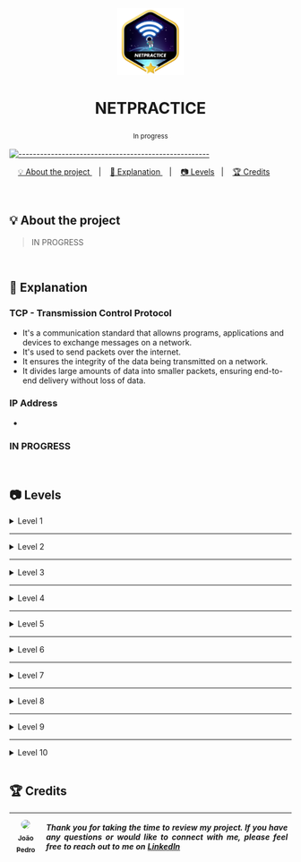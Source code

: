 <p align="center">
<a href="https://github.com/jpedr0c/42_netpractice">
<img src="images/netpractice.png" height="120" width="120">
</a>
</p>
<h1 align=center>
  <strong> NETPRACTICE </strong>
</h1>

<p align="center">
  <sub> In progress
  <sub>
</p>


[![-----------------------------------------------------](https://raw.githubusercontent.com/andreasbm/readme/master/assets/lines/rainbow.png)](#table-of-contents)

<p align="center">
  <a href="#About"> 💡 About the project </a>&nbsp;&nbsp;&nbsp;|&nbsp;&nbsp;&nbsp;
  <a href="#Explanation"> 📝 Explanation </a>&nbsp;&nbsp;&nbsp;|&nbsp;&nbsp;&nbsp;
  <a href="#Levels"> 📷 Levels</a>&nbsp;&nbsp;&nbsp;|&nbsp;&nbsp;&nbsp;
  <a href="#Credits"> 🏆 Credits</a>&nbsp;&nbsp;&nbsp;&nbsp;&nbsp;&nbsp;
</p>

<br/>

<a id="About"></a>
## 💡 About the project
> IN PROGRESS

<br/>

<a id="Explanation"></a>
## 📝 Explanation

### TCP - Transmission Control Protocol
- It's a communication standard that allowns programs, applications and devices to exchange messages on a network.
- It's used to send packets over the internet.
- It ensures the integrity of the data being transmitted on a network.
- It divides large amounts of data into smaller packets, ensuring end-to-end delivery without loss of data.

### IP Address
- 

<h3>IN PROGRESS</h3>

<br/>

<a id="Levels"></a>
## 📷 Levels

<details>
<summary>Level 1</summary>
<br/>
<img src="images/level1.jpeg?raw=true" alt="level1">
<br/>
</details>

---

<details>
<summary>Level 2</summary>
<br/>
<img src="images/level2.jpeg?raw=true" alt="level2">
<br/>
</details>

---

<details>
<summary>Level 3</summary>
<br/>
<img src="images/level3.jpeg?raw=true" alt="level3">
<br/>
</details>

---

<details>
<summary>Level 4</summary>
<br/>
<img src="images/level4.jpeg?raw=true" alt="level4">
<br/>
</details>

---

<details>
<summary>Level 5</summary>
<br/>
<img src="images/level5.jpeg?raw=true" alt="level5">
<br/>
</details>

---

<details>
<summary>Level 6</summary>
<br/>
<img src="images/level6.jpeg?raw=true" alt="level6">
<br/>
</details>

---

<details>
<summary>Level 7</summary>
<br/>
<img src="images/level7.jpeg?raw=true" alt="level7">
<br/>
</details>

---

<details>
<summary>Level 8</summary>
<br/>
<img src="images/level8.jpeg?raw=true" alt="level8">
<br/>
</details>

---

<details>
<summary>Level 9</summary>
<br/>
<img src="images/level9.jpeg?raw=true" alt="level9">
<br/>
</details>

---

<details>
<summary>Level 10</summary>
<br/>
<img src="images/level10.jpeg?raw=true" alt="level10">
<br/>
</details>

<br/>

<a id="Credits"></a>
## 🏆 Credits
<div>
  
| [<img src="https://avatars.githubusercontent.com/u/78514252?v=4" width="300" style="border-radius:50%"><br><sub> João Pedro </sub>](https://www.linkedin.com/in/jpedroc) | <p align="justify">***Thank you for taking the time to review my project. If you have any questions or would like to connect with me, please feel free to reach out to me on [LinkedIn](https://www.linkedin.com/in/jpedroc)***</p> | 
|---|---|
  
</div>
